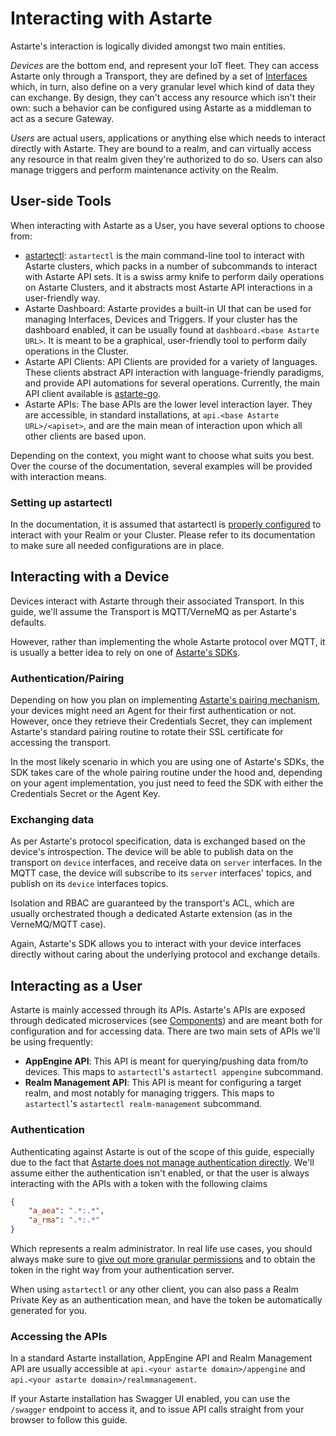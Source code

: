 # Interacting with Astarte

Astarte's interaction is logically divided amongst two main entities.

*Devices* are the bottom end, and represent your IoT fleet. They can access Astarte only through a Transport, they are defined by a set of [Interfaces](030-interface.html) which, in turn, also define on a very granular level which kind of data they can exchange. By design, they can't access any resource which isn't their own: such a behavior can be configured using Astarte as a middleman to act as a secure Gateway.

*Users* are actual users, applications or anything else which needs to interact directly with Astarte. They are bound to a realm, and can virtually access any resource in that realm given they're authorized to do so. Users can also manage triggers and perform maintenance activity on the Realm.

## User-side Tools

When interacting with Astarte as a User, you have several options to choose from:

* [astartectl](https://github.com/astarte-platform/astartectl): `astartectl` is the main command-line tool to interact with Astarte clusters, which packs
  in a number of subcommands to interact with Astarte API sets. It is a swiss army knife to perform daily operations on Astarte Clusters, and it abstracts
  most Astarte API interactions in a user-friendly way.
* Astarte Dashboard: Astarte provides a built-in UI that can be used for managing Interfaces, Devices and Triggers. If your cluster has the dashboard enabled, it can
  be usually found at `dashboard.<base Astarte URL>`. It is meant to be a graphical, user-friendly tool to perform daily operations in the Cluster.
* Astarte API Clients: API Clients are provided for a variety of languages. These clients abstract API interaction with language-friendly paradigms, and provide
  API automations for several operations. Currently, the main API client available is [astarte-go](https://github.com/astarte-platform/astarte-go).
* Astarte APIs: The base APIs are the lower level interaction layer. They are accessible, in standard installations, at `api.<base Astarte URL>/<apiset>`, and are
  the main mean of interaction upon which all other clients are based upon.

Depending on the context, you might want to choose what suits you best. Over the course of the documentation, several examples will be provided with
interaction means.

### Setting up astartectl

In the documentation, it is assumed that astartectl is [properly configured](https://github.com/astarte-platform/astartectl/tree/v0.11.4#configuration) to interact with your Realm or your Cluster. Please refer to its documentation to make sure all needed configurations are in place.

## Interacting with a Device

Devices interact with Astarte through their associated Transport. In this guide, we'll assume the Transport is MQTT/VerneMQ as per Astarte's defaults.

However, rather than implementing the whole Astarte protocol over MQTT, it is usually a better idea to rely on one of [Astarte's SDKs](https://github.com/search?q=org%3Aastarte-platform+sdk).

### Authentication/Pairing

Depending on how you plan on implementing [Astarte's pairing mechanism](050-pairing_mechanism.html), your devices might need an Agent for their first authentication or not. However, once they retrieve their Credentials Secret, they can implement Astarte's standard pairing routine to rotate their SSL certificate for accessing the transport.

In the most likely scenario in which you are using one of Astarte's SDKs, the SDK takes care of the whole pairing routine under the hood and, depending on your agent implementation, you just need to feed the SDK with either the Credentials Secret or the Agent Key.

### Exchanging data

As per Astarte's protocol specification, data is exchanged based on the device's introspection. The device will be able to publish data on the transport on `device` interfaces, and receive data on `server` interfaces. In the MQTT case, the device will subscribe to its `server` interfaces' topics, and publish on its `device` interfaces topics.

Isolation and RBAC are guaranteed by the transport's ACL, which are usually orchestrated though a dedicated Astarte extension (as in the VerneMQ/MQTT case).

Again, Astarte's SDK allows you to interact with your device interfaces directly without caring about the underlying protocol and exchange details.

## Interacting as a User

Astarte is mainly accessed through its APIs. Astarte's APIs are exposed through dedicated microservices (see [Components](020-components.html)) and are meant both for configuration and for accessing data. There are two main sets of APIs we'll be using frequently:

* **AppEngine API**: This API is meant for querying/pushing data from/to devices. This maps to `astartectl`'s `astartectl appengine` subcommand.
* **Realm Management API**: This API is meant for configuring a target realm, and most notably for managing triggers. This maps to `astartectl`'s `astartectl realm-management` subcommand.

### Authentication

Authenticating against Astarte is out of the scope of this guide, especially due to the fact that [Astarte does not manage authentication directly](070-auth.html). We'll assume either the authentication isn't enabled, or that the user is always interacting with the APIs with a token with the following claims

```json
{
    "a_aea": ".*:.*",
    "a_rma": ".*:.*"
}
```

Which represents a realm administrator. In real life use cases, you should always make sure to [give out more granular permissions](070-auth.html#granular-claims) and to obtain the token in the right way from your authentication server.

When using `astartectl` or any other client, you can also pass a Realm Private Key as an authentication mean, and have the token be automatically generated for you.

### Accessing the APIs

In a standard Astarte installation, AppEngine API and Realm Management API are usually accessible at `api.<your astarte domain>/appengine` and `api.<your astarte domain>/realmmanagement`.

If your Astarte installation has Swagger UI enabled, you can use the `/swagger` endpoint to access it, and to issue API calls straight from your browser to follow this guide.
